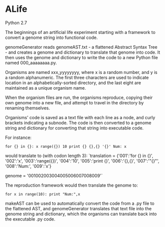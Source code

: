 # ALife
Python 2.7

The beginnings of an artificial life experiment starting with a framework to convert a genome string into functional code.

genomeGenerator reads genomeAST.txt - a flattened Abstract Syntax Tree - and creates a genome and dictionary to translate that genome into code.  It then uses the genome and dictionary to write the code to a new Python file named 000_aaaaaaaa.py.

Organisms are named xxx_yyyyyyyy, where x is a random number, and y is a random alphanumeric. 
The first three characters are used to indicate location in an alphabetically-sorted directory, and the last eight are maintained as a unique organism name.

When the organism files are run, the organisms reproduce, copying their own genome into a new file, and attempt to travel in the directory by renaming themselves.

Organisms' code is saved as a text file with each line as a node, and curly brackets indicating a subnode. The code is then converted to a genome string and dictionary for converting that string into executable code.

For instance:

`for {} in {}:
x
range({})
10
print {}
{},{}
'{}'
Num:
x`

would translate to (with codon length 3):
`translation = {'001':'for {} in {}', '002':'x', '003':'range({})', '004':'10',
    '005':'print {}', '006':'{},{}', '007':'"{}"', '008':'Num:', '009':'x'}

genome = '001002003004005006007008009'`

The reproduction framework would then translate the genome to:

`for x in range(10):
    print "Num:",x`
    
makeAST can be used to automatically convert the code from a .py file to the flattened AST, and genomeGenerator translates that text file into the genome string and dictionary, which the organisms can translate back into the executable .py code.


